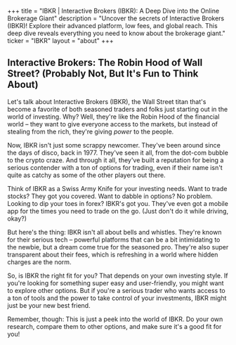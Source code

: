 +++
title = "IBKR |  Interactive Brokers (IBKR): A Deep Dive into the Online Brokerage Giant"
description = "Uncover the secrets of Interactive Brokers (IBKR)! Explore their advanced platform, low fees, and global reach. This deep dive reveals everything you need to know about the brokerage giant."
ticker = "IBKR"
layout = "about"
+++

        


## Interactive Brokers: The Robin Hood of Wall Street? (Probably Not, But It's Fun to Think About)

Let's talk about Interactive Brokers (IBKR), the Wall Street titan that's become a favorite of both seasoned traders and folks just starting out in the world of investing. Why? Well, they're like the Robin Hood of the financial world – they want to give everyone access to the markets, but instead of stealing from the rich, they're giving *power* to the people.  

Now, IBKR isn't just some scrappy newcomer. They've been around since the days of disco, back in 1977.  They've seen it all, from the dot-com bubble to the crypto craze.  And through it all, they've built a reputation for being a serious contender with a ton of options for trading, even if their name isn't quite as catchy as some of the other players out there.

Think of IBKR as a Swiss Army Knife for your investing needs.  Want to trade stocks? They got you covered. Want to dabble in options? No problem.  Looking to dip your toes in forex?  IBKR's got you.  They've even got a mobile app for the times you need to trade on the go.  (Just don't do it while driving, okay?)

But here's the thing: IBKR isn't all about bells and whistles.  They're known for their serious tech – powerful platforms that can be a bit intimidating to the newbie, but a dream come true for the seasoned pro.  They're also super transparent about their fees, which is refreshing in a world where hidden charges are the norm.

So, is IBKR the right fit for you?  That depends on your own investing style.  If you're looking for something super easy and user-friendly, you might want to explore other options.  But if you're a serious trader who wants access to a ton of tools and the power to take control of your investments, IBKR might just be your new best friend.  

Remember, though: This is just a peek into the world of IBKR.  Do your own research, compare them to other options, and make sure it's a good fit for you! 

        